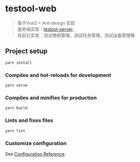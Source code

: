 # testool-web
> 基于Vue2 + Ant-design 实现  
> 服务端实现：[testool-server](https://github.com/yanglikai0806/testool-server)。  
> 目前已实现：测试用例管理，测试任务管理，测试设备管理等

## Project setup
```
yarn install
```

### Compiles and hot-reloads for development
```
yarn serve
```

### Compiles and minifies for production
```
yarn build
```

### Lints and fixes files
```
yarn lint
```

### Customize configuration
See [Configuration Reference](https://cli.vuejs.org/config/).
